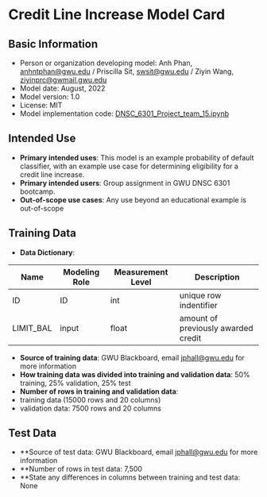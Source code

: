 # Credit Line Increase Model Card

## Basic Information
* Person or organization developing model: 
 Anh Phan, anhntphan@gwu.edu /
 Priscilla Sit, swsit@gwu.edu /
 Ziyin Wang, ziyinprc@gwmail.gwu.edu 
* Model date: August, 2022
* Model version: 1.0
* License: MIT
* Model implementation code: [DNSC_6301_Project_team_15.ipynb](https://github.com/tuananh28394/DNSC-6301/blob/2878c85f88399c9da87d59385f475308bb8cef24/DNSC_6301_Project_team_15.ipynb)

## Intended Use
* **Primary intended uses**: This model is an example probability of default classifier, with an example use case for determining eligibility for a credit line increase.
* **Primary intended users**: Group assignment in GWU DNSC 6301 bootcamp.
* **Out-of-scope use cases**: Any use beyond an educational example is out-of-scope

## Training Data
* **Data Dictionary**:

Name          | Modeling Role | Measurement Level | Description
------------- | ------------- | -------------     | -------------
ID            | ID            | int               | unique row indentifier
LIMIT_BAL     | input         | float             | amount of previously awarded credit

* **Source of training data**: GWU Blackboard, email jphall@gwu.edu for more information
* **How training data was divided into training and validation data**: 50% training, 25% validation, 25% test
* **Number of rows in training and validation data**:
 * training data (15000 rows and 20 columns)
 * validation data: 7500 rows and 20 columns

## Test Data
* **Source of test data: GWU Blackboard, email jphall@gwu.edu for more information
* **Number of rows in test data: 7,500
* **State any differences in columns between training and test data: None
